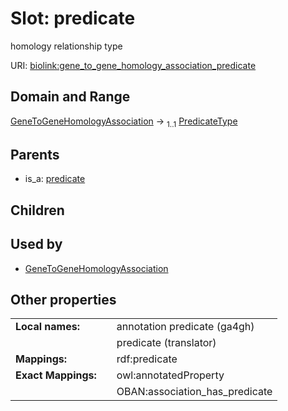 
# Slot: predicate


homology relationship type

URI: [biolink:gene_to_gene_homology_association_predicate](https://w3id.org/biolink/gene_to_gene_homology_association_predicate)


## Domain and Range

[GeneToGeneHomologyAssociation](GeneToGeneHomologyAssociation.md) &#8594;  <sub>1..1</sub> [PredicateType](types/PredicateType.md)

## Parents

 *  is_a: [predicate](predicate.md)

## Children


## Used by

 * [GeneToGeneHomologyAssociation](GeneToGeneHomologyAssociation.md)

## Other properties

|  |  |  |
| --- | --- | --- |
| **Local names:** | | annotation predicate (ga4gh) |
|  | | predicate (translator) |
| **Mappings:** | | rdf:predicate |
| **Exact Mappings:** | | owl:annotatedProperty |
|  | | OBAN:association_has_predicate |

